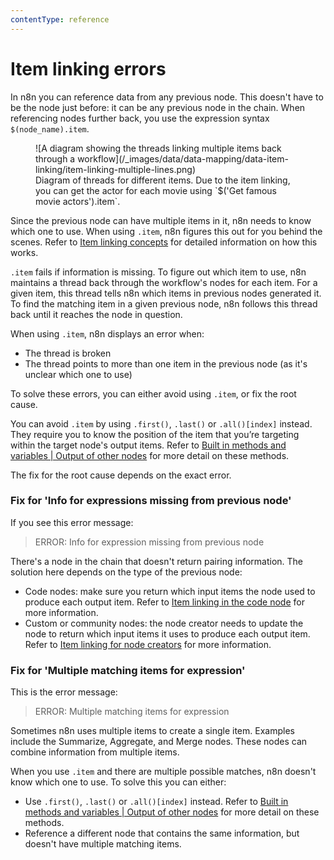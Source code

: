 ```yaml
---
contentType: reference
---
```


# Item linking errors

In n8n you can reference data from any previous node. This doesn't have to be the node just before: it can be any previous node in the chain. When referencing nodes further back, you use the expression syntax `$(node_name).item`. 

<figure markdown>
![A diagram showing the threads linking multiple items back through a workflow](/_images/data/data-mapping/data-item-linking/item-linking-multiple-lines.png)
<figcaption markdown>Diagram of threads for different items. Due to the item linking, you can get the actor for each movie using `$('Get famous movie actors').item`.</figcaption>
</figure>

Since the previous node can have multiple items in it, n8n needs to know which one to use. When using `.item`, n8n figures this out for you behind the scenes. Refer to [Item linking concepts](/data/data-mapping/data-item-linking/item-linking-concepts/) for detailed information on how this works.

`.item` fails if information is missing. To figure out which item to use, n8n maintains a thread back through the workflow's nodes for each item. For a given item, this thread tells n8n which items in previous nodes generated it. To find the matching item in a given previous node, n8n follows this thread back until it reaches the node in question.

When using `.item`, n8n displays an error when:

- The thread is broken
- The thread points to more than one item in the previous node (as it's unclear which one to use)

To solve these errors, you can either avoid using `.item`, or fix the root cause.

You can avoid `.item` by using `.first()`, `.last()` or `.all()[index]` instead. They require you to know the position of the item that you’re targeting within the target node's output items. Refer to [Built in methods and variables | Output of other nodes](/code/builtin/output-other-nodes/) for more detail on these methods.

The fix for the root cause depends on the exact error.

### Fix for 'Info for expressions missing from previous node'

If you see this error message:

> ERROR: Info for expression missing from previous node

There's a node in the chain that doesn't return pairing information. The solution here depends on the type of the previous node:

- Code nodes: make sure you return which input items the node used to produce each output item. Refer to [Item linking in the code node](/data/data-mapping/data-item-linking/item-linking-code-node/) for more information.
- Custom or community nodes: the node creator needs to update the node to return which input items it uses to produce each output item. Refer to [Item linking for node creators](/data/data-mapping/data-item-linking/item-linking-node-building/) for more information.

### Fix for 'Multiple matching items for expression'

This is the error message:

> ERROR: Multiple matching items for expression

Sometimes n8n uses multiple items to create a single item. Examples include the Summarize, Aggregate, and Merge nodes. These nodes can combine information from multiple items.

When you use `.item` and there are multiple possible matches, n8n doesn't know which one to use. To solve this you can either:

- Use `.first()`, `.last()` or `.all()[index]` instead. Refer to [Built in methods and variables | Output of other nodes](/code/builtin/output-other-nodes/) for more detail on these methods.
- Reference a different node that contains the same information, but doesn't have multiple matching items.

